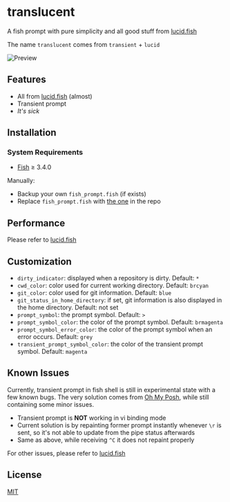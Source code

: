 # translucent

A fish prompt with pure simplicity and all good stuff from [lucid.fish](https://github.com/mattgreen/lucid.fish)

The name `translucent` comes from `transient` + `lucid`

![Preview](https://user-images.githubusercontent.com/18751876/186891523-a8a5a857-f8d4-4c3e-975e-972b7533a96c.png)


## Features

* All from [lucid.fish](https://github.com/mattgreen/lucid.fish) (almost)
* Transient prompt
* _It's sick_

## Installation

### System Requirements

* [Fish](https://fishshell.com/) ≥ 3.4.0

Manually:

* Backup your own `fish_prompt.fish` (if exists)
* Replace `fish_prompt.fish` with [the one](./functions/fish_prompt.fish) in the repo

## Performance

Please refer to [lucid.fish](https://github.com/mattgreen/lucid.fish)

## Customization

* `dirty_indicator`: displayed when a repository is dirty. Default: `*`
* `cwd_color`: color used for current working directory. Default: `brcyan`
* `git_color`: color used for git information. Default: `blue`
* `git_status_in_home_directory`: if set, git information is also displayed in the home directory. Default: not set
* `prompt_symbol`: the prompt symbol. Default: `>`
* `prompt_symbol_color`: the color of the prompt symbol. Default: `brmagenta`
* `prompt_symbol_error_color`: the color of the prompt symbol when an error occurs. Default: `grey`
* `transient_prompt_symbol_color`: the color of the transient prompt symbol. Default: `magenta`

## Known Issues

Currently, transient prompt in fish shell is still in experimental state with a few known bugs. The very solution comes from [Oh My Posh](https://github.com/JanDeDobbeleer/oh-my-posh/blob/main/src/shell/scripts/omp.fish), while still containing some minor issues.

* Transient prompt is **NOT** working in vi binding mode
* Current solution is by repainting former prompt instantly whenever `\r` is sent, so it's not able to update from the pipe status afterwards
* Same as above, while receiving `^C` it does not repaint properly

For other issues, please refer to [lucid.fish](https://github.com/mattgreen/lucid.fish)

## License

[MIT](LICENSE)
